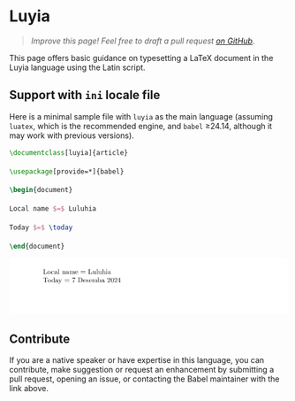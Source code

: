 # Luyia

<blockquote>
  <p><em>Improve this page! Feel free to draft a pull request <a href="https://github.com/latex3/babel/tree/docs/docs">on GitHub</a>.</em></p>
</blockquote>

This page offers basic guidance on typesetting a LaTeX document in the
Luyia language using the Latin script.

## Support with `ini` locale file

Here is a minimal sample file with `luyia` as the main language
(assuming `luatex`, which is the recommended engine, and `babel` ≥24.14,
although it may work with previous versions).

```tex
\documentclass[luyia]{article}

\usepackage[provide=*]{babel}

\begin{document}

Local name $=$ Luluhia

Today $=$ \today

\end{document}
```

![](../media/locale-luyia.png)

## Contribute

If you are a native speaker or have expertise in this language, you can
contribute, make suggestion or request an enhancement by submitting a
pull request, opening an issue, or contacting the Babel maintainer with
the link above.